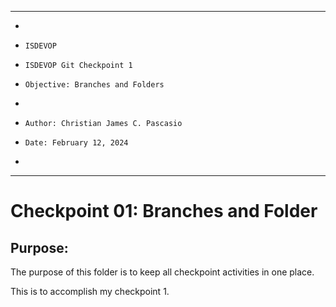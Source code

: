 **********************************************************************
*
*     ISDEVOP
*     ISDEVOP Git Checkpoint 1
*     Objective: Branches and Folders
*     
*     Author: Christian James C. Pascasio
*     Date: February 12, 2024
*     
**********************************************************************

# Checkpoint 01: Branches and Folder
## Purpose:
The purpose of this folder is to keep all checkpoint activities in one place. 

This is to accomplish my checkpoint 1.